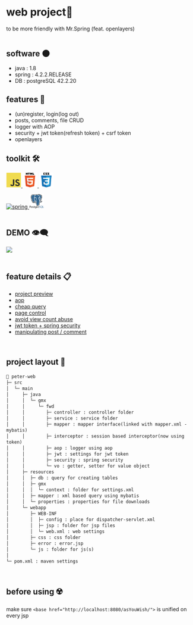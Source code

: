 # web project🌱
to be more friendly with Mr.Spring (feat. openlayers)  
<br>    
## software 🌑   
- java : 1.8
- spring : 4.2.2.RELEASE
- DB : postgreSQL  42.2.20
## features 📂 
- (un)register, login(log out) 
- posts, comments, file CRUD    
- logger with AOP 
- security + jwt token(refresh token) + csrf token
- openlayers
## toolkit 🛠️
<a href="https://developer.mozilla.org/en-US/docs/Web/JavaScript" target="_blank" rel="noreferrer"> <img src="https://raw.githubusercontent.com/devicons/devicon/master/icons/javascript/javascript-original.svg" alt="javascript" width="40" height="40"/> </a>
<a href="https://www.w3.org/html/" target="_blank" rel="noreferrer"> <img src="https://raw.githubusercontent.com/devicons/devicon/master/icons/html5/html5-original-wordmark.svg" alt="html5" width="40" height="40"/> </a>
<a href="https://www.w3schools.com/css/" target="_blank" rel="noreferrer"> <img src="https://raw.githubusercontent.com/devicons/devicon/master/icons/css3/css3-original-wordmark.svg" alt="css3" width="40" height="40"/> </a>

<a href="https://spring.io/" target="_blank" rel="noreferrer"> <img src="https://www.vectorlogo.zone/logos/springio/springio-icon.svg" alt="spring" width="40" height="40"/> </a>
<a href="https://www.postgresql.org" target="_blank" rel="noreferrer"> <img src="https://raw.githubusercontent.com/devicons/devicon/master/icons/postgresql/postgresql-original-wordmark.svg" alt="postgresql" width="40" height="40"/> </a>
<br>
<br>
## DEMO 👁️‍🗨️
<img src="https://github.com/peteryu24/peter-web/assets/67302252/6e7b6451-3395-45a5-bc41-eae8f68d2914">
<br> 
<br>

## feature details 📋
- [project preview](https://github.com/peteryu24/peter-web/tree/aaadd5c265ab29c0706ab9951a103482b20e4031/src/main) 
- [aop](https://github.com/peteryu24/peter-web/tree/30158f37a028a0d9ef5e3f8d93da71ddb37c9543/src/main/java/gmx/fwd/aop)
- [cheap query](https://dudefromkorea.tistory.com/16)
- [page control](https://github.com/peteryu24/peter-web/tree/dfaf8e39c8ac3f2c9036f1eb2336b7d18de01231/src/main/webapp/js/post)
- [avoid view count abuse](https://dudefromkorea.tistory.com/15)
- [jwt token + spring security](https://github.com/peteryu24/peter-web/tree/b1b17697b6440258118683e80ee743bc568a1c49/src/main/java/gmx/fwd/jwt)
- [manipulating post / comment](https://github.com/peteryu24/peter-web/blob/1cfac18526c3bc6e06fef12ea48fe60e22b93ff8/src/main/java/gmx/fwd/controller/post)
<br>

## project layout 📌
```
🌱 peter-web
├─ src
│  └─ main
│     ├─ java
│     │  └─ gmx
│     │     └─ fwd
│     │        ├─ controller : controller folder
│     │        ├─ service : service folder
│     │        ├─ mapper : mapper interface(linked with mapper.xml - mybatis)
│     │        ├─ interceptor : session based interceptor(now using token)
│     │        ├─ aop : logger using aop
│     │        ├─ jwt : settings for jwt token
│     │        ├─ security : spring security
│     │        └─ vo : getter, setter for value object
│     ├─ resources
│     │  ├─ db : query for creating tables
│     │  ├─ gmx
│     │  │  └─ context : folder for settings.xml
│     │  ├─ mapper : xml based query using mybatis
│     │  └─ properties : properties for file downloads
│     └─ webapp
│        ├─ WEB-INF
│        │  ├─ config : place for dispatcher-servlet.xml
│        │  ├─ jsp : folder for jsp files
│        │  └─ web.xml : web settings
│        ├─ css : css folder
│        ├─ error : error.jsp
│        └─ js : folder for js(s)
│    
└─ pom.xml : maven settings
```
<br>

## before using ☢️
make sure `<base href="http://localhost:8080/asYouWish/">` is unified on every jsp

